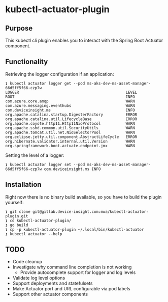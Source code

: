 # kubectl-actuator-plugin

## Purpose

This kubectl cli plugin enables you to interact with the Spring Boot Actuator component.

## Functionality

Retrieving the logger configuration if an application:
```
❯ kubectl actuator logger get --pod ms-aks-dev-ms-asset-manager-66d5ff5f66-czp7w
LOGGER                                               LEVEL
ROOT                                                 INFO
com.azure.core.amqp                                  WARN
com.azure.messaging.eventhubs                        WARN
com.deviceinsight.ms                                 INFO
org.apache.catalina.startup.DigesterFactory          ERROR
org.apache.catalina.util.LifecycleBase               ERROR
org.apache.coyote.http11.Http11NioProtocol           WARN
org.apache.sshd.common.util.SecurityUtils            WARN
org.apache.tomcat.util.net.NioSelectorPool           WARN
org.eclipse.jetty.util.component.AbstractLifeCycle   ERROR
org.hibernate.validator.internal.util.Version        WARN
org.springframework.boot.actuate.endpoint.jmx        WARN
```

Setting the level of a logger:
```
❯ kubectl actuator logger set --pod ms-aks-dev-ms-asset-manager-66d5ff5f66-czp7w com.deviceinsight.ms INFO
```

## Installation
Right now there is no binary build available, so you have to build the plugin yourself:

```
❯ git clone git@gitlab.device-insight.com:mwa/kubectl-actuator-plugin.git
❯ cd kubectl-actuator-plugin/
❯ go build
❯ cp -p kubectl-actuator-plugin ~/.local/bin/kubectl-actuator
❯ kubectl actuator --help
```

## TODO
* Code cleanup
* Investigate why command line completion is not working
  * Provide autocomplete support for logger and log levels
* Validate log level options
* Support deployments and statefulsets
* Make Actuator port and URL configurable via pod labels
* Support other actuator components
